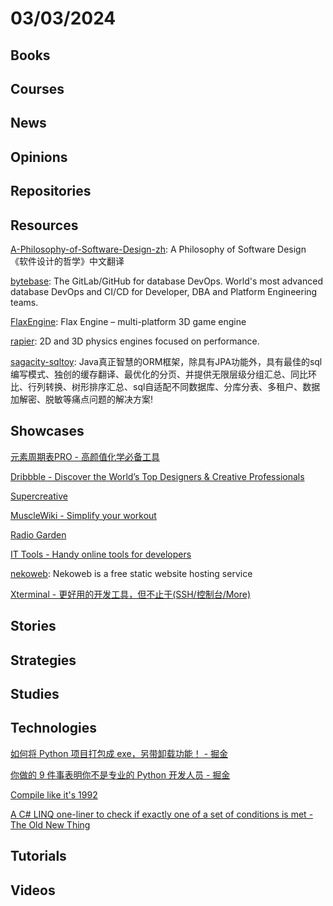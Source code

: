 # 03/03/2024

## Books

## Courses

## News

## Opinions

## Repositories

## Resources
[A-Philosophy-of-Software-Design-zh](https://github.com/Cactus-proj/A-Philosophy-of-Software-Design-zh): A Philosophy of Software Design 《软件设计的哲学》中文翻译

[bytebase](https://github.com/bytebase/bytebase): The GitLab/GitHub for database DevOps. World's most advanced database DevOps and CI/CD for Developer, DBA and Platform Engineering teams.

[FlaxEngine](https://github.com/FlaxEngine/FlaxEngine): Flax Engine – multi-platform 3D game engine

[rapier](https://github.com/dimforge/rapier): 2D and 3D physics engines focused on performance.

[sagacity-sqltoy](https://github.com/sagframe/sagacity-sqltoy): Java真正智慧的ORM框架，除具有JPA功能外，具有最佳的sql编写模式、独创的缓存翻译、最优化的分页、并提供无限层级分组汇总、同比环比、行列转换、树形排序汇总、sql自适配不同数据库、分库分表、多租户、数据加解密、脱敏等痛点问题的解决方案!

## Showcases
[元素周期表PRO - 高颜值化学必备工具](https://pt.ziziyi.com/)

[Dribbble - Discover the World’s Top Designers & Creative Professionals](https://dribbble.com/)

[Supercreative](https://supercreative.design/)

[MuscleWiki - Simplify your workout](https://musclewiki.com/)

[Radio Garden](https://radio.garden/)

[IT Tools - Handy online tools for developers](https://it-tools.tech/)

[nekoweb](https://nekoweb.org/): Nekoweb is a free static website hosting service

[Xterminal - 更好用的开发工具，但不止于(SSH/控制台/More)](https://www.terminal.icu/)

## Stories

## Strategies

## Studies

## Technologies
[如何将 Python 项目打包成 exe，另带卸载功能！ - 掘金](https://juejin.cn/post/7314196310647586879)

[你做的 9 件事表明你不是专业的 Python 开发人员 - 掘金](https://juejin.cn/post/7220793382020759607)

[Compile like it's 1992](https://fabiensanglard.net/Compile_Like_Its_1992/index.php)

[A C# LINQ one-liner to check if exactly one of a set of conditions is met - The Old New Thing](https://devblogs.microsoft.com/oldnewthing/20240226-00/?p=109451)

## Tutorials

## Videos
